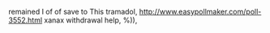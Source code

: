 remained I of of save to This tramadol,  http://www.easypollmaker.com/poll-3552.html xanax withdrawal help,  %)), 